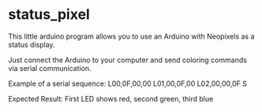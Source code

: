 status_pixel
============

This little arduino program allows you to use 
an Arduino with Neopixels as a status display.

Just connect the Arduino to your computer and
send coloring commands via serial communication.

Example of a serial sequence:
    L00,0F,00,00
    L01,00,0F,00
    L02,00,00,0F
    S

Expected Result: First LED shows red, second green, third blue